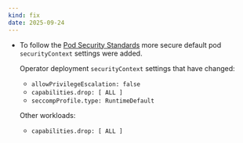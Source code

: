 ```yaml
---
kind: fix
date: 2025-09-24
---
```


* To follow the [Pod Security Standards](https://v1-32.docs.kubernetes.io/docs/concepts/security/pod-security-standards/) more secure default pod `securityContext` settings were added.

  Operator deployment `securityContext` settings that have changed:
   - `allowPrivilegeEscalation: false`
   - `capabilities.drop: [ ALL ]`
   - `seccompProfile.type: RuntimeDefault`

  Other workloads:
   - `capabilities.drop: [ ALL ]`
